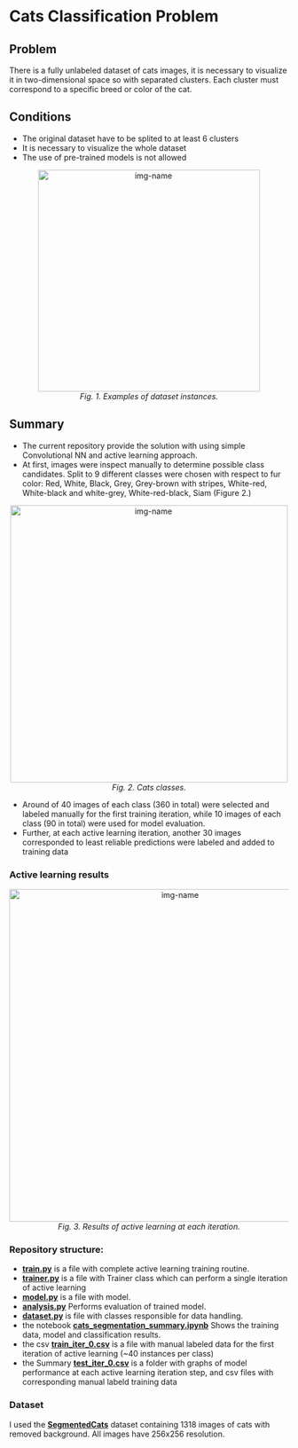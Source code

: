 # Cats Classification Problem
## Problem
There is a fully unlabeled dataset of cats images, it is necessary to visualize it in two-dimensional space so with separated clusters. Each cluster must correspond to a specific breed or color of the cat.

## Conditions
- The original dataset have to be splited to at least 6 clusters
- It is necessary to visualize the whole dataset
- The use of pre-trained models is not allowed

<p align="center">
  <img alt="img-name" src="https://github.com/OldFedot/CatsClassificationWithActiveLearning/blob/master/assets/cats_data_example.jpg" width="400">
  <br>
    <em>Fig. 1. Examples of dataset instances.</em>
</p>

## Summary
- The current repository provide the solution with using simple Convolutional NN and active learning approach.
- At first, images were inspect manually to determine possible class candidates. Split to 9 different classes were chosen with respect to fur color: Red, White, Black, Grey, Grey-brown with stripes, White-red, White-black and white-grey, White-red-black, Siam (Figure 2.)

<p align="center">
  <img alt="img-name" src="https://github.com/OldFedot/CatsClassificationWithActiveLearning/blob/master/assets/cats_classes.jpg" width="500">
  <br>
    <em>Fig. 2. Cats classes.</em>
</p>

- Around of 40 images of each class (360 in total) were selected and labeled manually for the first training iteration, while 10 images of each class (90 in total) were used for model evaluation.
- Further, at each active learning iteration, another 30 images corresponded to least reliable predictions were labeled and added to training data



### Active learning results
<p align="center">
  <img alt="img-name" src="https://github.com/OldFedot/CatsClassificationWithActiveLearning/blob/master/assets/results_tsne_loss_entropy.gif" width="600">
  <br>
    <em>Fig. 3. Results of active learning at each iteration.</em>
</p>




### Repository structure:
- **[train.py](https://github.com/OldFedot/CatsSegmentation/blob/master/train.py)** is a file with complete active learning training routine.
- **[trainer.py](https://github.com/OldFedot/CatsClassificationWithActiveLearning/blob/master/trainer.py)** is a file with Trainer class which can perform a single iteration of active learning
- **[model.py](https://github.com/OldFedot/CatsSegmentation/blob/master/model.py)** is a file with model.
- **[analysis.py](https://github.com/OldFedot/CatsSegmentation/blob/master/analysis.py)** Performs evaluation of trained model.
- **[dataset.py](https://github.com/OldFedot/CatsClassificationWithActiveLearning/blob/master/dataset.py)** is file with classes responsible for data handling.
- the notebook **[cats_segmentation_summary.ipynb](https://github.com/OldFedot/CatsSegmentation/blob/master/cats_segmentation_summary.ipynb)** Shows the training data, model and classification results.
- the csv **[train_iter_0.csv](https://github.com/OldFedot/CatsClassificationWithActiveLearning/blob/master/data/seed/train_iter_0.csv)** is a file with manual labeled data for the first iteration of active learning (~40 instances per class)
- the Summary **[test_iter_0.csv](https://github.com/OldFedot/CatsClassificationWithActiveLearning/blob/master/data/seed/test_iter_0.csv)** is a folder with graphs of model performance at each active learning iteration step, and csv files with corresponding manual labeld training data


### Dataset
I used the **[SegmentedCats](https://drive.google.com/file/d/1r7I9vculYHCd7x-FbnpQvPhmS2AvUSAI/view?usp=sharing)** dataset containing 1318 images of cats with removed background. All images have 256x256 resolution.


